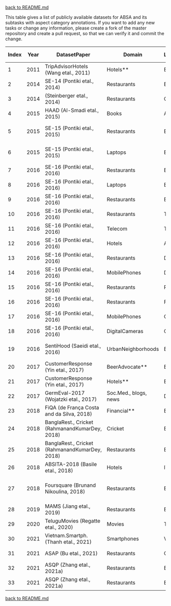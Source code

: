 
[back to README.md](../README.md)

This table gives a list of publicly available datasets for ABSA and its subtasks with aspect category annotations.
If you want to add any new tasks or change any information, please create a fork of the master repository and create a pull request, so that we can verify it and commit the change.


| Index | Year | DatasetPaper                                   | Domain                | Lng | #Revs | #Sent | #AT-pos | #AT-neg | #AT-neu | #AC-pos | #AC-neg | #AC-neu | Link to the Dataset                                                                                                                                                                                                      |
| ----- | ---- | ---------------------------------------------- | --------------------- | --- | ----- | ----- | ------- | ------- | ------- | ------- | ------- | ------- | ------------------------------------------------------------------------------------------------------------------------------------------------------------------------------------------------------------------------ |
| 1     | 2011 | TripAdvisorHotels (Wang etal., 2011)           | Hotels\*\*            | EN  | 108K  | 1M    | \-      | \-      | \-      | 1.63M   | 153K    | 178K    | [https://www.cs.virginia.edu/~hw5x/dataset.html](https://www.cs.virginia.edu/~hw5x/dataset.html)                                                                                                                         |
| 2     | 2014 | SE-14 (Pontiki etal., 2014)                    | Restaurants           | EN  | \-    | 3841  | 2892    | 1001    | 829     | 2836    | 998     | 594     | [https://alt.qcri.org/semeval2014/task4/](https://alt.qcri.org/semeval2014/task4/)                                                                                                                                       |
| 3     | 2014 | (Steinberger etal., 2014)                      | Restaurants           | CZ  | \-    | 1244  | 679     | 725     | 403     | 521     | 569     | 246     | [https://liks.fav.zcu.cz/sentiment/](https://liks.fav.zcu.cz/sentiment/)                                                                                                                                                 |
| 4     | 2015 | HAAD (Al-Smadi etal., 2015)                    | Books                 | AR  | \-    | 2389  | 1376    | 1287    | 148     | 721     | 750     | 14      | [https://github.com/msmadi/HAAD](https://github.com/msmadi/HAAD)                                                                                                                                                         |
| 5     | 2015 | SE-15 (Pontiki etal., 2015)                    | Restaurants           | EN  | 350   | 2000  | 1326    | 496     | 73      | 1652    | 749     | 98      | [https://alt.qcri.org/semeval2015/task12/index.php?id=data-and-tools](https://alt.qcri.org/semeval2015/task12/index.php?id=data-and-tools)                                                                               |
| 6     | 2015 | SE-15 (Pontiki etal., 2015)                    | Laptops               | EN  | 450   | 2500  | \-      | \-      | \-      | 1644    | 1094    | 185     | [https://alt.qcri.org/semeval2015/task12/index.php?id=data-and-tools](https://alt.qcri.org/semeval2015/task12/index.php?id=data-and-tools)                                                                               |
| 7     | 2016 | SE-16 (Pontiki etal., 2016)                    | Restaurants           | EN  | 400   | 2286  | 1817    | 634     | 106     | 2268    | 953     | 145     | [https://alt.qcri.org/semeval2016/task5/index.php?id=data-and-tools](https://alt.qcri.org/semeval2016/task5/index.php?id=data-and-tools)                                                                                 |
| 8     | 2016 | SE-16 (Pontiki etal., 2016)                    | Laptops               | EN  | 530   | 3308  | \-      | \-      | \-      | 2118    | 1358    | 236     | [https://alt.qcri.org/semeval2016/task5/index.php?id=data-and-tools](https://alt.qcri.org/semeval2016/task5/index.php?id=data-and-tools)                                                                                 |
| 9     | 2016 | SE-16 (Pontiki etal., 2016)                    | Restaurants           | ES  | \-    | 2691  | 1907    | 672     | 125     | 2675    | 948     | 168     | [https://alt.qcri.org/semeval2016/task5/index.php?id=data-and-tools](https://alt.qcri.org/semeval2016/task5/index.php?id=data-and-tools)                                                                                 |
| 10    | 2016 | SE-16 (Pontiki etal., 2016)                    | Restaurants           | TR  | 339   | 1248  | 865     | 555     | 119     | 924     | 635     | 135     | [https://alt.qcri.org/semeval2016/task5/index.php?id=data-and-tools](https://alt.qcri.org/semeval2016/task5/index.php?id=data-and-tools)                                                                                 |
| 11    | 2016 | SE-16 (Pontiki etal., 2016)                    | Telecom               | TR  | \-    | 3000  | \-      | \-      | \-      | \-      | \-      | \-      | [https://alt.qcri.org/semeval2016/task5/index.php?id=data-and-tools](https://alt.qcri.org/semeval2016/task5/index.php?id=data-and-tools)                                                                                 |
| 12    | 2016 | SE-16 (Pontiki etal., 2016)                    | Hotels                | AR  | 2291  | 6029  | 7213    | 4003    | 824     | 7705    | 4556    | 852     | [https://alt.qcri.org/semeval2016/task5/index.php?id=data-and-tools](https://alt.qcri.org/semeval2016/task5/index.php?id=data-and-tools)                                                                                 |
| 13    | 2016 | SE-16 (Pontiki etal., 2016)                    | Restaurants           | DU  | 400   | 2286  | 1016    | 546     | 145     | 1431    | 857     | 185     | [https://alt.qcri.org/semeval2016/task5/index.php?id=data-and-tools](https://alt.qcri.org/semeval2016/task5/index.php?id=data-and-tools)                                                                                 |
| 14    | 2016 | SE-16 (Pontiki etal., 2016)                    | MobilePhones          | DU  | 270   | 1697  | \-      | \-      | \-      | 1454    | 225     | 110     | [https://alt.qcri.org/semeval2016/task5/index.php?id=data-and-tools](https://alt.qcri.org/semeval2016/task5/index.php?id=data-and-tools)                                                                                 |
| 15    | 2016 | SE-16 (Pontiki etal., 2016)                    | Restaurants           | RU  | 405   | 4699  | 3139    | 696     | 313     | 3973    | 1030    | 379     | [https://alt.qcri.org/semeval2016/task5/index.php?id=data-and-tools](https://alt.qcri.org/semeval2016/task5/index.php?id=data-and-tools)                                                                                 |
| 16    | 2016 | SE-16 (Pontiki etal., 2016)                    | Restaurants           | FR  | 455   | 2429  | 1285    | 1061    | 289     | 1605    | 1646    | 233     | [https://alt.qcri.org/semeval2016/task5/index.php?id=data-and-tools](https://alt.qcri.org/semeval2016/task5/index.php?id=data-and-tools)                                                                                 |
| 17    | 2016 | SE-16 (Pontiki etal., 2016)                    | MobilePhones          | CH  | 200   | 9500  | \-      | \-      | \-      | 1168    | 794     | \-      | [https://alt.qcri.org/semeval2016/task5/index.php?id=data-and-tools](https://alt.qcri.org/semeval2016/task5/index.php?id=data-and-tools)                                                                                 |
| 18    | 2016 | SE-16 (Pontiki etal., 2016)                    | DigitalCameras        | CH  | 200   | 8100  | \-      | \-      | \-      | 1153    | 587     | \-      | [https://alt.qcri.org/semeval2016/task5/index.php?id=data-and-tools](https://alt.qcri.org/semeval2016/task5/index.php?id=data-and-tools)                                                                                 |
| 19    | 2016 | SentiHood (Saeidi etal., 2016)                 | UrbanNeighborhoods    | EN  | \-    | 5215  | \-      | \-      | \-      | 4305    | 1606    | \-      | [https://github.com/uclnlp/jack/tree/master/data/sentihood](https://github.com/uclnlp/jack/blob/master/data/sentihood/sentihood-train.json)                                                                              |
| 20    | 2017 | CustomerResponse (Yin etal., 2017)             | BeerAdvocate\*\*      | EN  | 51K   | 552K  | \-      | \-      | \-      | 176K    | 8902    | 64K     | [https://github.com/HKUST-KnowComp/DMSC](https://github.com/HKUST-KnowComp/DMSC)                                                                                                                                         |
| 21    | 2017 | CustomerResponse (Yin etal., 2017)             | Hotels\*\*            | EN  | 29K   | 375K  | \-      | \-      | \-      | 120K    | 66K     | 49K     | [https://github.com/HKUST-KnowComp/DMSC](https://github.com/HKUST-KnowComp/DMSC)                                                                                                                                         |
| 22    | 2017 | GermEval-2017 (Wojatzki etal., 2017)           | Soc.Med., blogs, news | DE  | \-    | 27800 | 2802    | 12571   | 1459    | 2815    | 12690   | 13932   | [https://ltdata1.informatik.uni-hamburg.de/germeval2017/](http://ltdata1.informatik.uni-hamburg.de/germeval2017/)                                                                                                        |
| 23    | 2018 | FiQA (de França Costa and da Silva, 2018)      | Financial\*\*         | EN  | 1303  | \-    | 774     | 399     | \-      | 774     | 399     | \-      | [https://sites.google.com/view/fiqa/home](https://dl.acm.org/doi/fullHtml/10.1145/3184558.3191827)                                                                                                                       |
| 24    | 2018 | BanglaRest., Cricket (RahmanandKumarDey, 2018) | Cricket               | BG  | \-    | 2691  | \-      | \-      | \-      | 571     | 2157    | 266     | [https://github.com/AtikRahman/Bangla\_ABSA\_Datasets](https://github.com/AtikRahman/Bangla_ABSA_Datasets)                                                                                                               |
| 25    | 2018 | BanglaRest., Cricket (RahmanandKumarDey, 2018) | Restaurants           | BG  | \-    | 1712  | \-      | \-      | \-      | 477     | 1226    | 371     | [https://github.com/AtikRahman/Bangla\_ABSA\_Datasets](https://github.com/AtikRahman/Bangla_ABSA_Datasets)                                                                                                               |
| 26    | 2018 | ABSITA-2018 (Basile etal., 2018)               | Hotels                | IT  | \-    | 9285  | \-      | \-      | \-      | 6893    | 5288    | \-      | [https://sag.art.uniroma2.it/absita/data/](http://sag.art.uniroma2.it/absita/data/)                                                                                                                                      |
| 27    | 2018 | Foursquare (Brunand Nikoulina, 2018)           | Restaurants           | EN  | \-    | 1006  | 759     | 108     | 16      | 947     | 191     | 19      | [https://europe.naverlabs.com/Research/Natural-Language-Processing/Aspect-Based-Sentiment-Analysis-Dataset/](https://europe.naverlabs.com/research/natural-language-processing/aspect-based-sentiment-analysis-dataset/) |
| 28    | 2019 | MAMS (Jiang etal., 2019)                       | Restaurants           | EN  | \-    | 3849  | \-      | \-      | \-      | 2415    | 2606    | 3858    | [https://github.com/siat-nlp/MAMS-for-ABSA/tree/master/data](https://github.com/MahsaShokouhi/Aspect_Based_Sentiment_Analysis)                                                                                           |
| 29    | 2020 | TeluguMovies (Regatte etal., 2020)             | Movies                | TE  | \-    | 5027  | 2480    | 3251    | 1129    | 2480    | 3251    | 1129    | [https://tiny.cc/vdxugz](http://tiny.cc/vdxugz)                                                                                                                                                                          |
| 30    | 2021 | Vietnam.Smartph. (Thanh etal., 2021)           | Smartphones           | VI  | \-    | 11122 | \-      | \-      | \-      | 21732   | 11206   | 2214    | [https://github.com/kimkim00/UIT-ViSD4SA](https://github.com/kimkim00/UIT-ViSD4SA)                                                                                                                                       |
| 31    | 2021 | ASAP (Bu etal., 2021)                          | Restaurants           | CH  | 46K   | \-    | \-      | \-      | \-      | 169K    | 35K     | 66K     | [https://github.com/Meituan-Dianping/asap/tree/master/data](https://github.com/Meituan-Dianping/asap/tree/master/data)                                                                                                   |
| 32    | 2021 | ASQP (Zhang etal., 2021a)                      | Restaurants           | EN  | \-    | 1580  | 1407    | 489     | 68      | 1710    | 701     | 85      | [https://github.com/IsakZhang/ABSA-QUAD](https://github.com/IsakZhang/ABSA-QUAD)                                                                                                                                         |
| 33    | 2021 | ASQP (Zhang etal., 2021a)                      | Restaurants           | EN  | \-    | 2124  | 1811    | 613     | 110     | 2229    | 877     | 135     | [https://github.com/IsakZhang/ABSA-QUAD](https://github.com/IsakZhang/ABSA-QUAD)                                                                                                                                         |


[back to README.md](../README.md)
